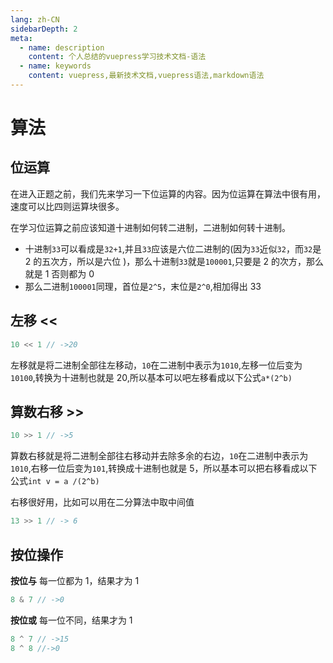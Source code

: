 ```yaml
---
lang: zh-CN
sidebarDepth: 2
meta:
  - name: description
    content: 个人总结的vuepress学习技术文档-语法
  - name: keywords
    content: vuepress,最新技术文档,vuepress语法,markdown语法
---
```


# 算法

## 位运算

在进入正题之前，我们先来学习一下位运算的内容。因为位运算在算法中很有用，速度可以比四则运算块很多。

在学习位运算之前应该知道十进制如何转二进制，二进制如何转十进制。

- 十进制`33`可以看成是`32+1`,并且`33`应该是六位二进制的(因为`33`近似`32`，而`32`是 2 的五次方，所以是六位 )，那么十进制`33`就是`100001`,只要是 2 的次方，那么就是 1 否则都为 0
- 那么二进制`100001`同理，首位是`2^5`，末位是`2^0`,相加得出 33

## 左移 <<

```js
10 << 1 // ->20
```

左移就是将二进制全部往左移动，`10`在二进制中表示为`1010`,左移一位后变为`10100`,转换为十进制也就是 20,所以基本可以吧左移看成以下公式`a*(2^b)`

## 算数右移 >>

```js
10 >> 1 // ->5
```

算数右移就是将二进制全部往右移动并去除多余的右边，`10`在二进制中表示为`1010`,右移一位后变为`101`,转换成十进制也就是 5，所以基本可以把右移看成以下公式`int v = a /(2^b)`

右移很好用，比如可以用在二分算法中取中间值

```js
13 >> 1 // -> 6
```

## 按位操作

**按位与**
每一位都为 1，结果才为 1

```js
8 & 7 // ->0
```

**按位或**
每一位不同，结果才为 1

```js
8 ^ 7 // ->15
8 ^ 8 //->0
```
